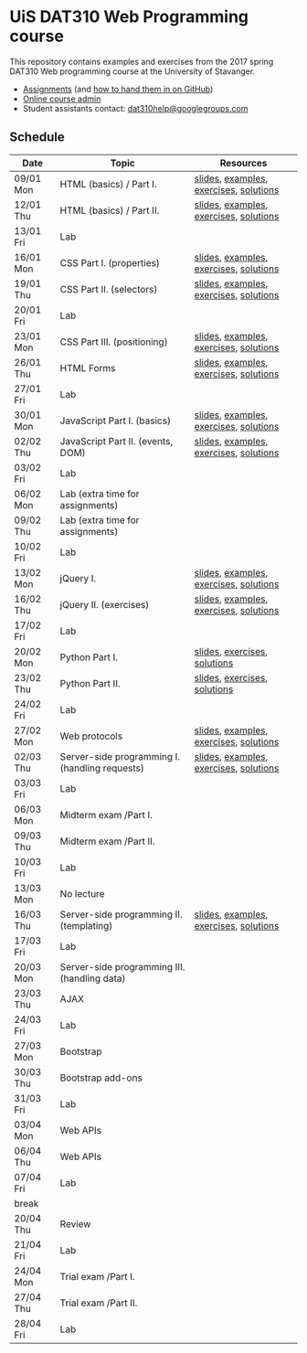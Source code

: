   # UiS DAT310 Web Programming course

This repository contains examples and exercises from the 2017 spring DAT310 Web programming course at the University of Stavanger.

  - [Assignments](assignments/) (and [how to hand them in on GitHub](HOWTO_GitHub.md))
  - [Online course admin](http://bit.ly/uis-dat310)
  - Student assistants contact: dat310help@googlegroups.com

## Schedule

| Date | Topic | Resources |
| --- | --- | --- |
| 09/01 Mon | HTML (basics) / Part I. | [slides](https://speakerdeck.com/kbalog/web-programming-html), [examples](examples/html/basics), [exercises](exercises/html/basics), [solutions](solutions/html/basics) |
| 12/01 Thu | HTML (basics) / Part II. | [slides](https://speakerdeck.com/kbalog/web-programming-html), [examples](examples/html/basics), [exercises](exercises/html/basics), [solutions](solutions/html/basics) |
| 13/01 Fri | Lab | |
| 16/01 Mon | CSS Part I. (properties) | [slides](https://speakerdeck.com/kbalog/web-programming-css-part-i), [examples](examples/css/properties), [exercises](exercises/css/properties), [solutions](solutions/css/properties) |
| 19/01 Thu | CSS Part II. (selectors) | [slides](https://speakerdeck.com/kbalog/web-programming-css-part-ii), [examples](examples/css/selectors), [exercises](exercises/css/selectors), [solutions](solutions/css/selectors) |
| 20/01 Fri | Lab | |
| 23/01 Mon | CSS Part III. (positioning) | [slides](https://speakerdeck.com/kbalog/web-programming-css-part-iii), [examples](examples/css/positioning), [exercises](exercises/css/positioning), [solutions](solutions/css/positioning) |
| 26/01 Thu | HTML Forms | [slides](https://speakerdeck.com/kbalog/web-programming-html-forms), [examples](examples/html/forms), [exercises](exercises/html/forms), [solutions](solutions/html/forms) |
| 27/01 Fri | Lab | |
| 30/01 Mon | JavaScript Part I. (basics) | [slides](https://speakerdeck.com/kbalog/web-programming-javascript-part-i), [examples](examples/js/basics), [exercises](exercises/js/basics), [solutions](solutions/js/basics) |
| 02/02 Thu | JavaScript Part II. (events, DOM) | [slides](https://speakerdeck.com/kbalog/web-programming-javascript-part-ii), [examples](examples/js/events_dom), [exercises](exercises/js/events_dom), [solutions](solutions/js/events_dom) |
| 03/02 Fri | Lab | |
| 06/02 Mon | Lab (extra time for assignments) | |
| 09/02 Thu | Lab (extra time for assignments) | |
| 10/02 Fri | Lab | |
| 13/02 Mon | jQuery I. | [slides](https://speakerdeck.com/kbalog/web-programming-jquery), [examples](examples/jquery), [exercises](exercises/jquery), [solutions](solutions/jquery) |
| 16/02 Thu | jQuery II. (exercises) | [slides](https://speakerdeck.com/kbalog/web-programming-jquery), [examples](examples/jquery), [exercises](exercises/jquery), [solutions](solutions/jquery) |
| 17/02 Fri | Lab | |
| 20/02 Mon | Python Part I. | [slides](https://speakerdeck.com/kbalog/web-programming-python-part-i), [exercises](exercises/python/basics), [solutions](solutions/python/basics) |
| 23/02 Thu | Python Part II. | [slides](https://speakerdeck.com/kbalog/web-programming-python-part-ii), [exercises](exercises/python/basics), [solutions](solutions/python/basics) |
| 24/02 Fri | Lab | |
| 27/02 Mon | Web protocols | [slides](https://speakerdeck.com/kbalog/web-programming-web-servers-and-protocols), [examples](examples/python/http), [exercises](exercises/python/http), [solutions](solutions/python/http) |
| 02/03 Thu | Server-side programming I. (handling requests) | [slides](https://speakerdeck.com/kbalog/web-programming-server-side-programming-part-i), [examples](examples/python/flask), [exercises](exercises/python/flask), [solutions](solutions/python/flask) |
| 03/03 Fri | Lab | |
| 06/03 Mon | Midterm exam /Part I. | |
| 09/03 Thu | Midterm exam /Part II. | |
| 10/03 Fri | Lab | |
| 13/03 Mon | No lecture | |
| 16/03 Thu | Server-side programming II. (templating) | [slides](https://speakerdeck.com/kbalog/web-programming-server-side-programming-part-ii), [examples](examples/python/flask), [exercises](exercises/python/flask2), [solutions](solutions/python/flask2) |
| 17/03 Fri | Lab | |
| 20/03 Mon | Server-side programming III. (handling data)| |
| 23/03 Thu | AJAX | |
| 24/03 Fri | Lab | |
| 27/03 Mon | Bootstrap | |
| 30/03 Thu | Bootstrap add-ons | |
| 31/03 Fri | Lab | |
| 03/04 Mon | Web APIs | |
| 06/04 Thu | Web APIs | |
| 07/04 Fri | Lab | |
| break |
| 20/04 Thu | Review | |
| 21/04 Fri | Lab | |
| 24/04 Mon | Trial exam /Part I. | |
| 27/04 Thu | Trial exam /Part II. | |
| 28/04 Fri | Lab | |
